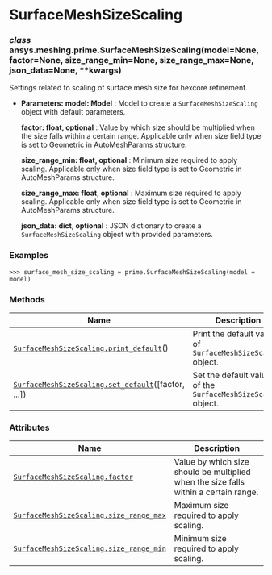 # SurfaceMeshSizeScaling



### *class* ansys.meshing.prime.SurfaceMeshSizeScaling(model=None, factor=None, size_range_min=None, size_range_max=None, json_data=None, \*\*kwargs)

Settings related to scaling of surface mesh size for hexcore refinement.

* **Parameters:**
  **model: Model**
  : Model to create a `SurfaceMeshSizeScaling` object with default parameters.

  **factor: float, optional**
  : Value by which size should be multiplied when the size falls within a certain range. Applicable only when size field type is set to Geometric in AutoMeshParams structure.

  **size_range_min: float, optional**
  : Minimum size required to apply scaling. Applicable only when size field type is set to Geometric in AutoMeshParams structure.

  **size_range_max: float, optional**
  : Maximum size required to apply scaling. Applicable only when size field type is set to Geometric in AutoMeshParams structure.

  **json_data: dict, optional**
  : JSON dictionary to create a `SurfaceMeshSizeScaling` object with provided parameters.

### Examples

```pycon
>>> surface_mesh_size_scaling = prime.SurfaceMeshSizeScaling(model = model)
```

<!-- !! processed by numpydoc !! -->

### Methods

| Name | Description |
|-------------------------------------------------------------------------------------------------------------------------------------------------------------------------|----------------------------------------------------------------|
| [`SurfaceMeshSizeScaling.print_default`](ansys.meshing.prime.SurfaceMeshSizeScaling.print_default.md#ansys.meshing.prime.SurfaceMeshSizeScaling.print_default)()        | Print the default values of `SurfaceMeshSizeScaling` object.   |
| [`SurfaceMeshSizeScaling.set_default`](ansys.meshing.prime.SurfaceMeshSizeScaling.set_default.md#ansys.meshing.prime.SurfaceMeshSizeScaling.set_default)([factor, ...]) | Set the default values of the `SurfaceMeshSizeScaling` object. |

### Attributes

| Name | Description |
|-------------------------------------------------------------------------------------------------------------------------------------------------------------------|----------------------------------------------------------------------------------------|
| [`SurfaceMeshSizeScaling.factor`](ansys.meshing.prime.SurfaceMeshSizeScaling.factor.md#ansys.meshing.prime.SurfaceMeshSizeScaling.factor)                         | Value by which size should be multiplied when the size falls within a certain range.   |
| [`SurfaceMeshSizeScaling.size_range_max`](ansys.meshing.prime.SurfaceMeshSizeScaling.size_range_max.md#ansys.meshing.prime.SurfaceMeshSizeScaling.size_range_max) | Maximum size required to apply scaling.                                                |
| [`SurfaceMeshSizeScaling.size_range_min`](ansys.meshing.prime.SurfaceMeshSizeScaling.size_range_min.md#ansys.meshing.prime.SurfaceMeshSizeScaling.size_range_min) | Minimum size required to apply scaling.                                                |

